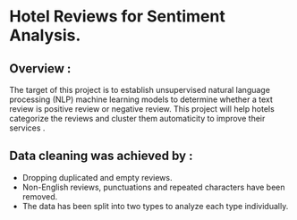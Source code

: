 # Hotel Reviews for Sentiment Analysis.

## Overview :

The target of this project is to establish unsupervised natural language processing (NLP) machine learning models to determine whether a text review is positive review or negative review. This project will help hotels categorize the reviews and cluster them automaticity to improve their services .

## Data cleaning was achieved by :
- Dropping duplicated and empty reviews. 
- Non-English reviews, punctuations and repeated characters have been removed. 
- The data has been split into two types to analyze each type individually.



